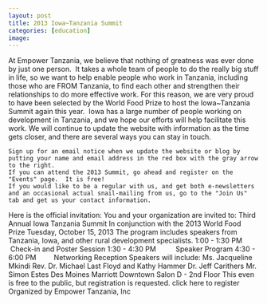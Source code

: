 ```yaml
---
layout: post
title: 2013 Iowa~Tanzania Summit
categories: [education]
image:
---
```


At Empower Tanzania, we believe that nothing of greatness was ever done by just one person.  It takes a whole team of people to do the really big stuff in life, so we want to help enable people who work in Tanzania, including those who are FROM Tanzania, to find each other and strengthen their relationships to do more effective work.
For this reason, we are very proud to have been selected by the World Food Prize to host the Iowa~Tanzania Summit again this year.  Iowa has a large number of people working on development in Tanzania, and we hope our efforts will help facilitate this work.
We will continue to update the website with information as the time gets closer, and there are several ways you can stay in touch.


	Sign up for an email notice when we update the website or blog by putting your name and email address in the red box with the gray arrow to the right.
	If you can attend the 2013 Summit, go ahead and register on the "Events" page.  It is free!
	If you would like to be a regular with us, and get both e-newsletters and an occasional actual snail-mailing from us, go to the "Join Us" tab and get us your contact information.

Here is the official invitation:
You and your organization are invited to:
Third Annual Iowa Tanzania Summit
In conjunction with the 2013 World Food Prize
Tuesday, October 15, 2013
The program includes speakers from Tanzania, Iowa, and other rural development specialists.
1:00 - 1:30 PM          Check-in and Poster Session
1:30 - 4:30 PM          Speaker Program
4:30 - 6:00 PM         Networking Reception
Speakers will include:
Ms. Jacqueline Mkindi
Rev. Dr. Michael Last
Floyd and Kathy Hammer
Dr. Jeff Carithers
Mr. Simon Estes
Des Moines Marriott Downtown
Salon D - 2nd Floor
This even is free to the public, but registration is requested.
click here to register
Organized by Empower Tanzania, Inc
 

 
